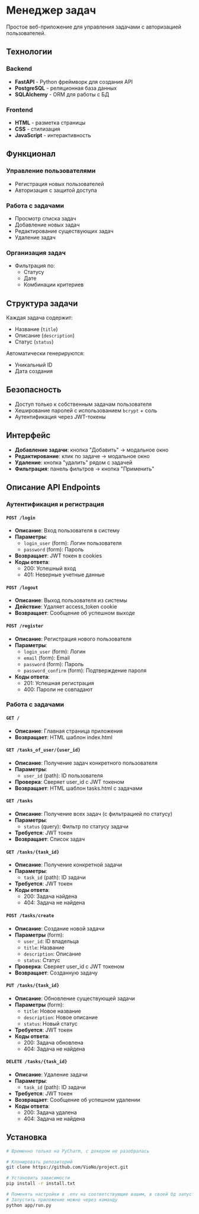 # Менеджер задач

Простое веб-приложение для управления задачами с авторизацией пользователей.

## Технологии

### Backend
- **FastAPI** - Python фреймворк для создания API
- **PostgreSQL** - реляционная база данных
- **SQLAlchemy** - ORM для работы с БД

### Frontend
- **HTML** - разметка страницы
- **CSS** - стилизация
- **JavaScript** - интерактивность

## Функционал

### Управление пользователями
- Регистрация новых пользователей
- Авторизация с защитой доступа

### Работа с задачами
- Просмотр списка задач
- Добавление новых задач
- Редактирование существующих задач
- Удаление задач

### Организация задач
- Фильтрация по:
  - Статусу
  - Дате
  - Комбинации критериев

## Структура задачи
Каждая задача содержит:
- Название (`title`)
- Описание (`description`)
- Статус (`status`)

Автоматически генерируются:
- Уникальный ID
- Дата создания

## Безопасность
- Доступ только к собственным задачам пользователя
- Хеширование паролей с использованием `bcrypt` + соль
- Аутентификация через JWT-токены

## Интерфейс
- **Добавление задачи**: кнопка "Добавить" → модальное окно
- **Редактирование**: клик по задаче → модальное окно
- **Удаление**: кнопка "удалить" рядом с задачей
- **Фильтрация**: панель фильтров → кнопка "Применить"

## Описание API Endpoints

### Аутентификация и регистрация

#### `POST /login`
- **Описание**: Вход пользователя в систему
- **Параметры**:
  - `login_user` (form): Логин пользователя
  - `password` (form): Пароль
- **Возвращает**: JWT токен в cookies
- **Коды ответа**:
  - 200: Успешный вход
  - 401: Неверные учетные данные

#### `POST /logout`
- **Описание**: Выход пользователя из системы
- **Действие**: Удаляет access_token cookie
- **Возвращает**: Сообщение об успешном выходе

#### `POST /register`
- **Описание**: Регистрация нового пользователя
- **Параметры**:
  - `login_user` (form): Логин
  - `email` (form): Email
  - `password` (form): Пароль
  - `password_confirm` (form): Подтверждение пароля
- **Коды ответа**:
  - 201: Успешная регистрация
  - 400: Пароли не совпадают

### Работа с задачами

#### `GET /`
- **Описание**: Главная страница приложения
- **Возвращает**: HTML шаблон index.html

#### `GET /tasks_of_user/{user_id}`
- **Описание**: Получение задач конкретного пользователя
- **Параметры**:
  - `user_id` (path): ID пользователя
- **Проверка**: Сверяет user_id с JWT токеном
- **Возвращает**: HTML шаблон tasks.html с задачами

#### `GET /tasks`
- **Описание**: Получение всех задач (с фильтрацией по статусу)
- **Параметры**:
  - `status` (query): Фильтр по статусу задачи
- **Требуется**: JWT токен
- **Возвращает**: Список задач

#### `GET /tasks/{task_id}`
- **Описание**: Получение конкретной задачи
- **Параметры**:
  - `task_id` (path): ID задачи
- **Требуется**: JWT токен
- **Коды ответа**:
  - 200: Задача найдена
  - 404: Задача не найдена

#### `POST /tasks/create`
- **Описание**: Создание новой задачи
- **Параметры** (form):
  - `user_id`: ID владельца
  - `title`: Название
  - `description`: Описание
  - `status`: Статус
- **Проверка**: Сверяет user_id с JWT токеном
- **Возвращает**: Созданную задачу

#### `PUT /tasks/{task_id}`
- **Описание**: Обновление существующей задачи
- **Параметры** (form):
  - `title`: Новое название
  - `description`: Новое описание
  - `status`: Новый статус
- **Требуется**: JWT токен
- **Коды ответа**:
  - 200: Задача обновлена
  - 404: Задача не найдена

#### `DELETE /tasks/{task_id}`
- **Описание**: Удаление задачи
- **Параметры**:
  - `task_id` (path): ID задачи
- **Требуется**: JWT токен
- **Возвращает**: Сообщение об успешном удалении
- **Коды ответа**:
  - 200: Задача удалена
  - 404: Задача не найдена


## Установка 
```bash
# Временно только на PyCharm, с докером не разобралась 

# Клонировать репозиторий
git clone https://github.com/VioNo/project.git

# Установить зависимости
pip install -r install.txt

# Поменять настройки в .env на соответствующие вашим, в своей бд запустить скрипт  
# Запустить приложение можно через команду 
python app/run.py
